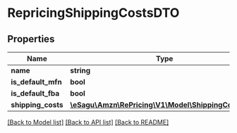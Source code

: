 # RepricingShippingCostsDTO

## Properties
Name | Type | Description | Notes
------------ | ------------- | ------------- | -------------
**name** | **string** |  | [optional] 
**is_default_mfn** | **bool** |  | [optional] 
**is_default_fba** | **bool** |  | [optional] 
**shipping_costs** | [**\eSagu\Amzn\RePricing\V1\Model\ShippingCostDTO[]**](ShippingCostDTO.md) |  | [optional] 

[[Back to Model list]](../README.md#documentation-for-models) [[Back to API list]](../README.md#documentation-for-api-endpoints) [[Back to README]](../README.md)


